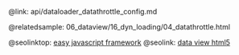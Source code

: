@link: api/dataloader_datathrottle_config.md

@relatedsample:
	06_dataview/16_dyn_loading/04_datathrottle.html

@seolinktop: [easy javascript framework](https://webix.com)
@seolink: [data view html5](https://webix.com/widget/dataview/)